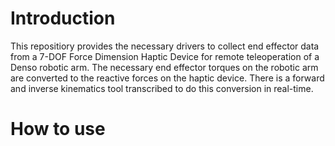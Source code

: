 #   Introduction
This repositiory provides the necessary drivers to collect end effector data from a 7-DOF Force Dimension Haptic Device for remote teleoperation of a Denso robotic arm. 
The necessary end effector torques on the robotic arm are converted to the reactive forces on the haptic device. There is a forward and inverse kinematics tool transcribed
to do this conversion in real-time.

# How to use

